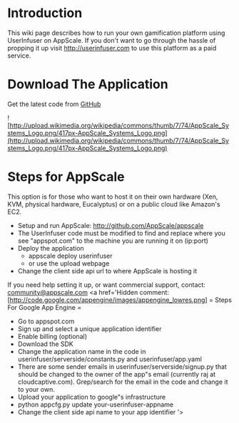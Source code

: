 # Introduction #

This wiki page describes how to run your own gamification platform using UserInfuser on AppScale. If you don't want to go through the hassle of propping it up visit http://userinfuser.com to use this platform as a paid service.

# Download The Application #

Get the latest code from [GitHub](https://github.com/nlake44/UserInfuser)


![http://upload.wikimedia.org/wikipedia/commons/thumb/7/74/AppScale_Systems_Logo.png/417px-AppScale_Systems_Logo.png](http://upload.wikimedia.org/wikipedia/commons/thumb/7/74/AppScale_Systems_Logo.png/417px-AppScale_Systems_Logo.png)
# Steps for AppScale #
This option is for those who want to host it on their own hardware (Xen, KVM, physical hardware, Eucalyptus) or on a public cloud like Amazon's EC2.
  * Setup and run AppScale: http://github.com/AppScale/appscale
  * The UserInfuser code must be modified to find and replace where you see "appspot.com" to the machine you are running it on (ip:port)
  * Deploy the application
    * appscale deploy userinfuser
    * or use the upload webpage
  * Change the client side api url to where AppScale is hosting it

If you need help setting it up, or want commercial support, contact:
community@appscale.com
<a href='Hidden comment: 
[http://code.google.com/appengine/images/appengine_lowres.png]
= Steps For Google App Engine =

* Go to appspot.com
* Sign up and select a unique application identifier
* Enable billing (optional)
* Download the SDK
* Change the application name in the code in userinfuser/serverside/constants.py and userinfuser/app.yaml
* There are some sender emails in userinfuser/serverside/signup.py that should be changed to the owner of the app"s email (currently raj at cloudcaptive.com). Grep/search for the email in the code and change it to your own.
* Upload your application to google"s infrastructure
* python appcfg.py update your-userinfuser-appname
* Change the client side api name to your app identifier
'></a>